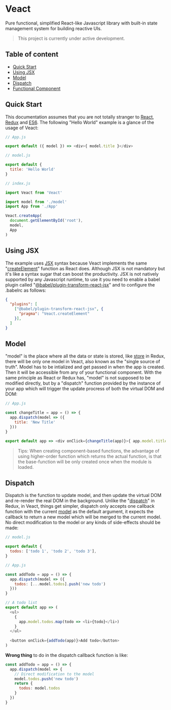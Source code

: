 # Veact
Pure functional, simplified React-like Javascript library with built-in state management system for building reactive UIs.
> This project is currently under active development.

## Table of content
- [Quick Start](#quick-start)
- [Using JSX](#using-jsx)
- [Model](#model)
- [Dispatch](#dispatch)
- [Functional Component](#function-component)

## Quick Start <a name="quick-start"></a>
This documentation assumes that you are not totally stranger to [React](https://reactjs.org/), [Redux](https://redux.js.org/) and [ES6](http://es6-features.org/#Constants). The following "Hello World" example is a glance of the usage of Veact:

```js
// App.js

export default ({ model }) => <div>{ model.title }</div>
```
```js
// model.js

export default {
  title: 'Hello World'
}
```
```js
// index.js

import Veact from 'Veact'

import model from './model'
import App from './App'

Veact.createApp(
  document.getElementById('root'),
  model,
  App
)
```

## Using JSX <a name="using-jsx"></a>
The example uses [JSX](https://reactjs.org/docs/introducing-jsx.html) syntax because Veact implements the same "[createElement](https://reactjs.org/docs/react-api.html#createelement)" function as React does. Although JSX is not mandatory but it's like a syntax sugar that can boost the productivity. JSX is not natively supported by any Javascript runtime, to use it you need to enable a babel plugin called "[@babel/plugin-transform-react-jsx](https://babeljs.io/docs/en/babel-plugin-transform-react-jsx)" and to configure the .babelrc as follows: 

```json
{
  "plugins": [
    ["@babel/plugin-transform-react-jsx", {
      "pragma": "Veact.createElement"
    }],
  ]
}
```

## Model <a name="model"></a>
"model" is the place where all the data or state is stored, like [store](https://redux.js.org/basics/store) in Redux, there will be only one model in Veact, also known as the "single source of truth". Model has to be intialized and get passed in when the app is created. Then it will be accessible from any of your functional component. With the same principle as React or Redux has, "model" is not supposed to be modified directly, but by a "dispatch" function provided by the instance of your app which will trigger the update procress of both the virtual DOM and DOM:
```js
// App.js

const changeTitle = app = () => {
  app.dispatch(model => ({
    title: 'New Title'
  }))
}

export default app => <div onClick={changeTitle(app)}>{ app.model.title }</div>
```

> Tips: When creating component-based functions, the advantage of using higher-order function which returns the actual function, is that the base-function will be only created once when the module is loaded.

 ## Dispatch <a name="dispatch"></a>
Dispatch is the function to update model, and then update the virtual DOM and re-render the real DOM in the background. Unlike the "[dispatch](https://redux.js.org/basics/actions)" in Redux, in Veact, things get simpler, dispatch only accepts one callback function with the current [model](#model) as the default argument, it expects the callback to return a new model which will be merged to the current model. No direct modification to the model or any kinds of side-effects should be made:
```js
// model.js

export default {
  todos: ['todo 1', 'todo 2', 'todo 3'],
}
```
```js
// App.js

const addTodo = app = () => {  
  app.dispatch(model => ({
    todos: [...model.todos].push('new todo')
  }))
}

// A todo list
export default app => (
  <ul>
    {
      app.model.todos.map(todo => <li>{todo}</li>)
    }
  </ul>
  
  <button onClick={addTodo(app)}>Add todo</button>
)
```
<b>Wrong thing</b> to do in the dispatch callback function is like:
```js
const addTodo = app = () => {
  app.dispatch(model => {
    // Direct modification to the model
    model.todos.push('new todo')
    return {
      todos: model.todos
    }
  })
}
```
